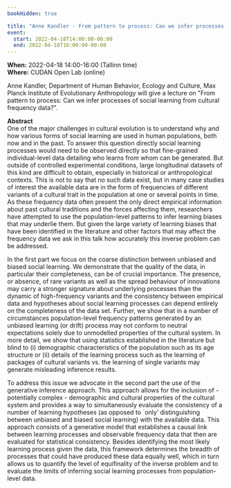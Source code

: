 ```yaml
---
bookHidden: true

title: "Anne Kandler - From pattern to process: Can we infer processes of social learning from cultural frequency data?" 
event:
  start: 2022-04-18T14:00:00-00:00
  end: 2022-04-18T16:00:00-00:00
---
```


**When:**  2022-04-18 14:00-16:00 (Tallinn time)  
**Where:** CUDAN Open Lab (online)

Anne Kandler, Department of Human Behavior, Ecology and Culture, Max Planck Institute of Evolutionary Anthropology will give a lecture on "From pattern to process: Can we infer processes of social learning from cultural frequency data?".  

**Abstract**  
One of the major challenges in cultural evolution is to understand why and how various forms of social learning are used in human populations, both now and in the past. To answer this question directly social learning processes would need to be observed directly so that fine-grained individual-level data detailing who learns from whom can be generated. But outside of controlled experimental conditions, large longitudinal datasets of this kind are difficult to obtain, especially in historical or anthropological contexts. This is not to say that no such data exist, but in many case studies of interest the available data are in the form of frequencies of different variants of a cultural trait in the population at one or several points in time. As these frequency data often present the only direct empirical information about past cultural traditions and the forces affecting them, researchers have attempted to use the population-level patterns to infer learning biases that may underlie them. But given the large variety of learning biases that have been identified in the literature and other factors that may affect the frequency data we ask in this talk how accurately this inverse problem can be addressed.  

In the first part we focus on the coarse distinction between unbiased and biased social learning. We demonstrate that the quality of the data, in particular their completeness, can be of crucial importance. The presence, or absence, of rare variants as well as the spread behaviour of innovations may carry a stronger signature about underlying processes than the dynamic of high-frequency variants and the consistency between empirical data and hypotheses about social learning processes can depend entirely on the completeness of the data set. Further, we show that in a number of circumstances population-level frequency patterns generated by an unbiased learning (or drift) process may not conform to neutral expectations solely due to unmodelled properties of the cultural system. In more detail, we show that using statistics established in the literature but blind to (i) demographic characteristics of the population such as its age structure or (ii) details of the learning process such as the learning of packages of cultural variants vs. the learning of single variants may generate misleading inference results.  

To address this issue we advocate in the second part the use of the generative inference approach. This approach allows for the inclusion of - potentially complex - demographic and cultural properties of the cultural system and provides a way to simultaneously evaluate the consistency of a number of learning hypotheses (as opposed to `only’ distinguishing between unbiased and biased social learning) with the available data. This approach consists of a generative model that establishes a causal link between learning processes and observable frequency data that then are evaluated for statistical consistency. Besides identifying the most likely learning process given the data, this framework determines the breadth of processes that could have produced these data equally well, which in turn allows us to quantify the level of equifinality of the inverse problem and to evaluate the limits of inferring social learning processes from population-level data.  
